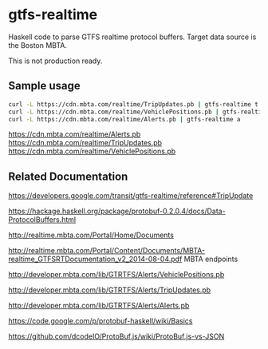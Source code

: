 # gtfs-realtime

Haskell code to parse GTFS realtime protocol buffers. Target data source is the
Boston MBTA.

This is not production ready.

## Sample usage

```bash
curl -L https://cdn.mbta.com/realtime/TripUpdates.pb | gtfs-realtime t
curl -L https://cdn.mbta.com/realtime/VehiclePositions.pb | gtfs-realtime v
curl -L https://cdn.mbta.com/realtime/Alerts.pb | gtfs-realtime a
```


https://cdn.mbta.com/realtime/Alerts.pb
https://cdn.mbta.com/realtime/TripUpdates.pb
https://cdn.mbta.com/realtime/VehiclePositions.pb




## Related Documentation

https://developers.google.com/transit/gtfs-realtime/reference#TripUpdate

https://hackage.haskell.org/package/protobuf-0.2.0.4/docs/Data-ProtocolBuffers.html

http://realtime.mbta.com/Portal/Home/Documents

http://realtime.mbta.com/Portal/Content/Documents/MBTA-realtime_GTFSRTDocumentation_v2_2014-08-04.pdf
MBTA endpoints

http://developer.mbta.com/lib/GTRTFS/Alerts/VehiclePositions.pb

http://developer.mbta.com/lib/GTRTFS/Alerts/TripUpdates.pb

http://developer.mbta.com/lib/GTRTFS/Alerts/Alerts.pb

https://code.google.com/p/protobuf-haskell/wiki/Basics

https://github.com/dcodeIO/ProtoBuf.js/wiki/ProtoBuf.js-vs-JSON


